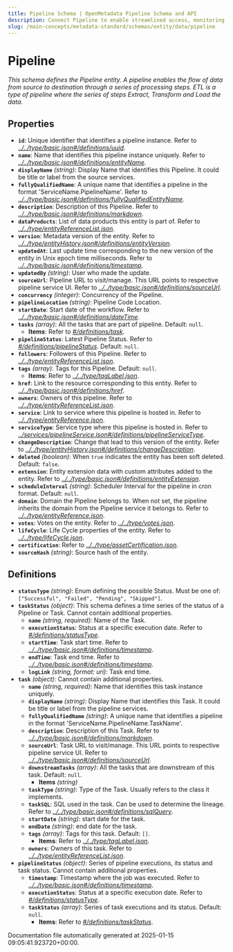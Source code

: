 ```yaml
---
title: Pipeline Schema | OpenMetadata Pipeline Schema and API
description: Connect Pipeline to enable streamlined access, monitoring, or search of enterprise data using secure and scalable integrations.
slug: /main-concepts/metadata-standard/schemas/entity/data/pipeline
---
```


# Pipeline

*This schema defines the Pipeline entity. A pipeline enables the flow of data from source to destination through a series of processing steps. ETL is a type of pipeline where the series of steps Extract, Transform and Load the data.*

## Properties

- **`id`**: Unique identifier that identifies a pipeline instance. Refer to *[../../type/basic.json#/definitions/uuid](#/../type/basic.json#/definitions/uuid)*.
- **`name`**: Name that identifies this pipeline instance uniquely. Refer to *[../../type/basic.json#/definitions/entityName](#/../type/basic.json#/definitions/entityName)*.
- **`displayName`** *(string)*: Display Name that identifies this Pipeline. It could be title or label from the source services.
- **`fullyQualifiedName`**: A unique name that identifies a pipeline in the format 'ServiceName.PipelineName'. Refer to *[../../type/basic.json#/definitions/fullyQualifiedEntityName](#/../type/basic.json#/definitions/fullyQualifiedEntityName)*.
- **`description`**: Description of this Pipeline. Refer to *[../../type/basic.json#/definitions/markdown](#/../type/basic.json#/definitions/markdown)*.
- **`dataProducts`**: List of data products this entity is part of. Refer to *[../../type/entityReferenceList.json](#/../type/entityReferenceList.json)*.
- **`version`**: Metadata version of the entity. Refer to *[../../type/entityHistory.json#/definitions/entityVersion](#/../type/entityHistory.json#/definitions/entityVersion)*.
- **`updatedAt`**: Last update time corresponding to the new version of the entity in Unix epoch time milliseconds. Refer to *[../../type/basic.json#/definitions/timestamp](#/../type/basic.json#/definitions/timestamp)*.
- **`updatedBy`** *(string)*: User who made the update.
- **`sourceUrl`**: Pipeline  URL to visit/manage. This URL points to respective pipeline service UI. Refer to *[../../type/basic.json#/definitions/sourceUrl](#/../type/basic.json#/definitions/sourceUrl)*.
- **`concurrency`** *(integer)*: Concurrency of the Pipeline.
- **`pipelineLocation`** *(string)*: Pipeline Code Location.
- **`startDate`**: Start date of the workflow. Refer to *[../../type/basic.json#/definitions/dateTime](#/../type/basic.json#/definitions/dateTime)*.
- **`tasks`** *(array)*: All the tasks that are part of pipeline. Default: `null`.
  - **Items**: Refer to *[#/definitions/task](#definitions/task)*.
- **`pipelineStatus`**: Latest Pipeline Status. Refer to *[#/definitions/pipelineStatus](#definitions/pipelineStatus)*. Default: `null`.
- **`followers`**: Followers of this Pipeline. Refer to *[../../type/entityReferenceList.json](#/../type/entityReferenceList.json)*.
- **`tags`** *(array)*: Tags for this Pipeline. Default: `null`.
  - **Items**: Refer to *[../../type/tagLabel.json](#/../type/tagLabel.json)*.
- **`href`**: Link to the resource corresponding to this entity. Refer to *[../../type/basic.json#/definitions/href](#/../type/basic.json#/definitions/href)*.
- **`owners`**: Owners of this pipeline. Refer to *[../../type/entityReferenceList.json](#/../type/entityReferenceList.json)*.
- **`service`**: Link to service where this pipeline is hosted in. Refer to *[../../type/entityReference.json](#/../type/entityReference.json)*.
- **`serviceType`**: Service type where this pipeline is hosted in. Refer to *[../services/pipelineService.json#/definitions/pipelineServiceType](#/services/pipelineService.json#/definitions/pipelineServiceType)*.
- **`changeDescription`**: Change that lead to this version of the entity. Refer to *[../../type/entityHistory.json#/definitions/changeDescription](#/../type/entityHistory.json#/definitions/changeDescription)*.
- **`deleted`** *(boolean)*: When `true` indicates the entity has been soft deleted. Default: `false`.
- **`extension`**: Entity extension data with custom attributes added to the entity. Refer to *[../../type/basic.json#/definitions/entityExtension](#/../type/basic.json#/definitions/entityExtension)*.
- **`scheduleInterval`** *(string)*: Scheduler Interval for the pipeline in cron format. Default: `null`.
- **`domain`**: Domain the Pipeline belongs to. When not set, the pipeline inherits the domain from the Pipeline service it belongs to. Refer to *[../../type/entityReference.json](#/../type/entityReference.json)*.
- **`votes`**: Votes on the entity. Refer to *[../../type/votes.json](#/../type/votes.json)*.
- **`lifeCycle`**: Life Cycle properties of the entity. Refer to *[../../type/lifeCycle.json](#/../type/lifeCycle.json)*.
- **`certification`**: Refer to *[../../type/assetCertification.json](#/../type/assetCertification.json)*.
- **`sourceHash`** *(string)*: Source hash of the entity.
## Definitions

- **`statusType`** *(string)*: Enum defining the possible Status. Must be one of: `["Successful", "Failed", "Pending", "Skipped"]`.
- **`taskStatus`** *(object)*: This schema defines a time series of the status of a Pipeline or Task. Cannot contain additional properties.
  - **`name`** *(string, required)*: Name of the Task.
  - **`executionStatus`**: Status at a specific execution date. Refer to *[#/definitions/statusType](#definitions/statusType)*.
  - **`startTime`**: Task start time. Refer to *[../../type/basic.json#/definitions/timestamp](#/../type/basic.json#/definitions/timestamp)*.
  - **`endTime`**: Task end time. Refer to *[../../type/basic.json#/definitions/timestamp](#/../type/basic.json#/definitions/timestamp)*.
  - **`logLink`** *(string, format: uri)*: Task end time.
- **`task`** *(object)*: Cannot contain additional properties.
  - **`name`** *(string, required)*: Name that identifies this task instance uniquely.
  - **`displayName`** *(string)*: Display Name that identifies this Task. It could be title or label from the pipeline services.
  - **`fullyQualifiedName`** *(string)*: A unique name that identifies a pipeline in the format 'ServiceName.PipelineName.TaskName'.
  - **`description`**: Description of this Task. Refer to *[../../type/basic.json#/definitions/markdown](#/../type/basic.json#/definitions/markdown)*.
  - **`sourceUrl`**: Task URL to visit/manage. This URL points to respective pipeline service UI. Refer to *[../../type/basic.json#/definitions/sourceUrl](#/../type/basic.json#/definitions/sourceUrl)*.
  - **`downstreamTasks`** *(array)*: All the tasks that are downstream of this task. Default: `null`.
    - **Items** *(string)*
  - **`taskType`** *(string)*: Type of the Task. Usually refers to the class it implements.
  - **`taskSQL`**: SQL used in the task. Can be used to determine the lineage. Refer to *[../../type/basic.json#/definitions/sqlQuery](#/../type/basic.json#/definitions/sqlQuery)*.
  - **`startDate`** *(string)*: start date for the task.
  - **`endDate`** *(string)*: end date for the task.
  - **`tags`** *(array)*: Tags for this task. Default: `[]`.
    - **Items**: Refer to *[../../type/tagLabel.json](#/../type/tagLabel.json)*.
  - **`owners`**: Owners of this task. Refer to *[../../type/entityReferenceList.json](#/../type/entityReferenceList.json)*.
- **`pipelineStatus`** *(object)*: Series of pipeline executions, its status and task status. Cannot contain additional properties.
  - **`timestamp`**: Timestamp where the job was executed. Refer to *[../../type/basic.json#/definitions/timestamp](#/../type/basic.json#/definitions/timestamp)*.
  - **`executionStatus`**: Status at a specific execution date. Refer to *[#/definitions/statusType](#definitions/statusType)*.
  - **`taskStatus`** *(array)*: Series of task executions and its status. Default: `null`.
    - **Items**: Refer to *[#/definitions/taskStatus](#definitions/taskStatus)*.


Documentation file automatically generated at 2025-01-15 09:05:41.923720+00:00.
